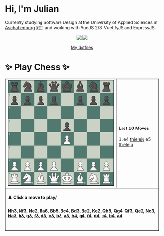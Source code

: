 # **Hi, I'm Julian**

Currently studying Software Design at the University of Applied Sciences in <a href="https://www.th-ab.de/en/" >Aschaffenburg</a> :de: and working with VueJS 2/3, VuetifyJS and ExpressJS.

<p align="center">
  <img src="https://github-readme-stats.vercel.app/api/top-langs/?username=thieleju&theme=blue-green&hide=jupyter%20notebook&layout=compact"  />
  <img width="420" src="https://github-readme-stats.vercel.app/api?username=thieleju&theme=blue-green&show_icons=true"/>
</p>

<p align="center">
    <a href="https://github.com/thieleju/dotfiles">My dotfiles</a>
</p>

<h1>✨ Play Chess ✨ </h1>

<table border="1" style="width:100%; border-collapse:collapse;">
<tr>
  <td><img src="https://raw.githubusercontent.com/thieleju/thieleju/main/games/game0/chessboard-1723941765.png" alt="Chessboard" width="550"/></td>
  <td>
    <h4>Last 10 Moves</h4>
    1. e4 <a href="https://github.com/thieleju">thieleju</a> e5 <a href="https://github.com/thieleju">thieleju</a><br>

  </td>
</tr>
<tr>
  <td colspan="2">
    <h4>♟️ Click a move to play/<h4>
    <a href="https://github.com/thieleju/thieleju/issues/new?title=Nh3&body=Click+%27Submit+Issue%27+to+play+the+move">Nh3</a>, <a href="https://github.com/thieleju/thieleju/issues/new?title=Nf3&body=Click+%27Submit+Issue%27+to+play+the+move">Nf3</a>, <a href="https://github.com/thieleju/thieleju/issues/new?title=Ne2&body=Click+%27Submit+Issue%27+to+play+the+move">Ne2</a>, <a href="https://github.com/thieleju/thieleju/issues/new?title=Ba6&body=Click+%27Submit+Issue%27+to+play+the+move">Ba6</a>, <a href="https://github.com/thieleju/thieleju/issues/new?title=Bb5&body=Click+%27Submit+Issue%27+to+play+the+move">Bb5</a>, <a href="https://github.com/thieleju/thieleju/issues/new?title=Bc4&body=Click+%27Submit+Issue%27+to+play+the+move">Bc4</a>, <a href="https://github.com/thieleju/thieleju/issues/new?title=Bd3&body=Click+%27Submit+Issue%27+to+play+the+move">Bd3</a>, <a href="https://github.com/thieleju/thieleju/issues/new?title=Be2&body=Click+%27Submit+Issue%27+to+play+the+move">Be2</a>, <a href="https://github.com/thieleju/thieleju/issues/new?title=Ke2&body=Click+%27Submit+Issue%27+to+play+the+move">Ke2</a>, <a href="https://github.com/thieleju/thieleju/issues/new?title=Qh5&body=Click+%27Submit+Issue%27+to+play+the+move">Qh5</a>, <a href="https://github.com/thieleju/thieleju/issues/new?title=Qg4&body=Click+%27Submit+Issue%27+to+play+the+move">Qg4</a>, <a href="https://github.com/thieleju/thieleju/issues/new?title=Qf3&body=Click+%27Submit+Issue%27+to+play+the+move">Qf3</a>, <a href="https://github.com/thieleju/thieleju/issues/new?title=Qe2&body=Click+%27Submit+Issue%27+to+play+the+move">Qe2</a>, <a href="https://github.com/thieleju/thieleju/issues/new?title=Nc3&body=Click+%27Submit+Issue%27+to+play+the+move">Nc3</a>, <a href="https://github.com/thieleju/thieleju/issues/new?title=Na3&body=Click+%27Submit+Issue%27+to+play+the+move">Na3</a>, <a href="https://github.com/thieleju/thieleju/issues/new?title=h3&body=Click+%27Submit+Issue%27+to+play+the+move">h3</a>, <a href="https://github.com/thieleju/thieleju/issues/new?title=g3&body=Click+%27Submit+Issue%27+to+play+the+move">g3</a>, <a href="https://github.com/thieleju/thieleju/issues/new?title=f3&body=Click+%27Submit+Issue%27+to+play+the+move">f3</a>, <a href="https://github.com/thieleju/thieleju/issues/new?title=d3&body=Click+%27Submit+Issue%27+to+play+the+move">d3</a>, <a href="https://github.com/thieleju/thieleju/issues/new?title=c3&body=Click+%27Submit+Issue%27+to+play+the+move">c3</a>, <a href="https://github.com/thieleju/thieleju/issues/new?title=b3&body=Click+%27Submit+Issue%27+to+play+the+move">b3</a>, <a href="https://github.com/thieleju/thieleju/issues/new?title=a3&body=Click+%27Submit+Issue%27+to+play+the+move">a3</a>, <a href="https://github.com/thieleju/thieleju/issues/new?title=h4&body=Click+%27Submit+Issue%27+to+play+the+move">h4</a>, <a href="https://github.com/thieleju/thieleju/issues/new?title=g4&body=Click+%27Submit+Issue%27+to+play+the+move">g4</a>, <a href="https://github.com/thieleju/thieleju/issues/new?title=f4&body=Click+%27Submit+Issue%27+to+play+the+move">f4</a>, <a href="https://github.com/thieleju/thieleju/issues/new?title=d4&body=Click+%27Submit+Issue%27+to+play+the+move">d4</a>, <a href="https://github.com/thieleju/thieleju/issues/new?title=c4&body=Click+%27Submit+Issue%27+to+play+the+move">c4</a>, <a href="https://github.com/thieleju/thieleju/issues/new?title=b4&body=Click+%27Submit+Issue%27+to+play+the+move">b4</a>, <a href="https://github.com/thieleju/thieleju/issues/new?title=a4&body=Click+%27Submit+Issue%27+to+play+the+move">a4</a>
     <br/><br/>
  </td>
</tr>
</table>
